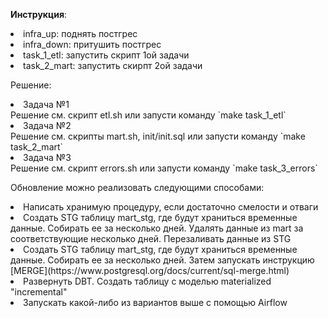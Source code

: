 <b>Инструкция</b>:

<li> infra_up: поднять постгрес</li>
<li> infra_down: притушить постгрес</li>
<li> task_1_etl: запустить скрипт 1ой задачи</li>
<li> task_2_mart: запустить скирпт 2ой задачи</li>

Решение:

<li> Задача №1</li>
Решение см. скрипт etl.sh или запусти команду `make task_1_etl`
<li> Задача №2</li>
Решение см. скрипты mart.sh, init/init.sql или запусти команду `make task_2_mart`
<li> Задача №3</li>
Решение см. скрипт errors.sh или запусти команду `make task_3_errors`

Обновление можно реализовать следующими способами:
<li> Написать хранимую процедуру, если достаточно смелости и отваги</li>
<li> Создать STG таблицу mart_stg, где будут храниться временные данные. Собирать ее за несколько дней. Удалять данные из mart за соответствующие несколько дней. Перезаливать данные из STG</li>
<li> Создать STG таблицу mart_stg, где будут храниться временные данные. Собирать ее за несколько дней. Затем запускать инструкцию [MERGE](https://www.postgresql.org/docs/current/sql-merge.html)</li>
<li> Развернуть DBT. Создать таблицу c моделью materialized "incremental"</li>
<li> Запускать какой-либо из вариантов выше с помощью Airflow</li>
